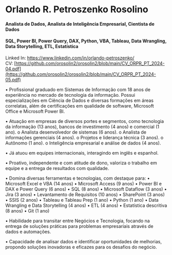# Orlando R. Petroszenko Rosolino 

#### Analista de Dados, Analista de Inteligência Empresarial, Cientista de Dados
#### SQL, Power BI, Power Query, DAX, Python, VBA, Tableau, Data Wrangling, Data Storytelling, ETL, Estatística 

Linked In: https://www.linkedin.com/in/orlando-petroszenko/</br>
CV: [https://github.com/orosolin2/orosolin2/blob/main/CV_ORPR_PT_2024-04.pdf](https://github.com/orosolin2/orosolin2/blob/main/CV_ORPR_PT_2024-05.pdf)</br>

• Profissional graduado em Sistemas de Informação com 18 anos de experiência no mercado de tecnologia da informação. Possui especializações em Ciência de Dados e diversas formações em áreas correlatas, além de certificações em qualidade de software, Microsoft Office e Microsoft Power BI.

• Atuação em empresas de diversos portes e segmentos, como tecnologia da informação (13 anos), bancos de investimento (4 anos) e comercial (1 ano).
 o Analista desenvolvedor de sistemas (6 anos).
 o Analista de informações gerenciais (4 anos).
 o Projetos e liderança técnica (3 anos).
 o Autônomo (1 ano).
 o Inteligência empresarial e análise de dados (4 anos).
 
• Já atuou em equipes internacionais, interagindo em inglês e espanhol.

• Proativo, independente e com atitude de dono, valoriza o trabalho em equipe e a entrega de resultados com qualidade.

• Domina diversas ferramentas e tecnologias, com destaque para:
 • Microsoft Excel e VBA (14 anos)
 • Microsoft Access (9 anos)
 • Power BI e DAX e Power Query (6 anos)
 • SQL (8 anos)
 • Microsoft Dataflow (3 anos)
 • Jira (3 anos)
 • Levantamento de Requisitos (10 anos)
 • SharePoint (3 anos)
 • SSIS (2 anos)
 • Tableau e Tableau Prep (1 ano)
 • Python (1 ano)
 • Data Wrangling e Data Storytelling (4 anos)
 • ETL (4 anos)
 • Estatística descritiva (8 anos)
 • Git (1 ano)
 
• Habilidade para transitar entre Negócios e Tecnologia, focando na entrega de soluções práticas para problemas empresariais através de dados e automações.

• Capacidade de analisar dados e identificar oportunidades de melhorias, propondo soluções inovadoras e eficazes para os desafios do negócio.
